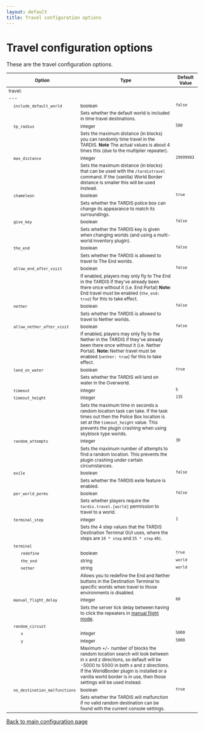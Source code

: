 ```yaml
---
layout: default
title: Travel configuration options
---
```


# Travel configuration options

These are the travel configuration options.

<style type="text/css">
			table, table code { font-size:85%; }
			td { vertical-align:top; }
			td.noborder { border-bottom: none; }
			tr.coption { background-color: #eee; }
		</style>

| Option                                                                 | Type                                                                                                                                                                                                                                                                                | Default Value |
|------------------------------------------------------------------------|-------------------------------------------------------------------------------------------------------------------------------------------------------------------------------------------------------------------------------------------------------------------------------------|---------------|
| travel:                                                                |
| ---                                                                    |
| &nbsp;&nbsp;&nbsp;&nbsp;`include_default_world`                        | boolean                                                                                                                                                                                                                                                                             | `false`       |
| &nbsp;                                                                 | Sets whether the default world is included in time travel destinations.                                                                                                                                                                                                             |
| &nbsp;&nbsp;&nbsp;&nbsp;`tp_radius`                                    | integer                                                                                                                                                                                                                                                                             | `500`         |
| &nbsp;                                                                 | Sets the maximum distance (in blocks) you can randomly time travel in the TARDIS. **Note** The actual values is about 4 times this (due to the multiplier repeater).                                                                                                                |
| &nbsp;&nbsp;&nbsp;&nbsp;`max_distance`                                 | integer                                                                                                                                                                                                                                                                             | `29999983`    |
| &nbsp;                                                                 | Sets the maximum distance (in blocks) that can be used with the `/tardistravel` command. If the (vanilla) World Border distance is smaller this will be used instead.                                                                                                               |
| &nbsp;&nbsp;&nbsp;&nbsp;`chameleon`                                    | boolean                                                                                                                                                                                                                                                                             | `true`        |
| &nbsp;                                                                 | Sets whether the TARDIS police box can change its appearance to match its surroundings.                                                                                                                                                                                             |
| &nbsp;&nbsp;&nbsp;&nbsp;`give_key`                                     | boolean                                                                                                                                                                                                                                                                             | `false`       |
| &nbsp;                                                                 | Sets whether the TARDIS key is given when changing worlds (and using a multi-world inventory plugin).                                                                                                                                                                               |
| &nbsp;&nbsp;&nbsp;&nbsp;`the_end`                                      | boolean                                                                                                                                                                                                                                                                             | `false`       |
| &nbsp;                                                                 | Sets whether the TARDIS is allowed to travel to The End worlds.                                                                                                                                                                                                                     |
| &nbsp;&nbsp;&nbsp;&nbsp;`allow_end_after_visit`                        | boolean                                                                                                                                                                                                                                                                             | `false`       |
| &nbsp;                                                                 | If enabled, players may only fly to The End in the TARDIS if they've already been there once without it (i.e. End Portal) **Note:** End travel must be enabled (`the_end: true`) for this to take effect.                                                                           |
| &nbsp;&nbsp;&nbsp;&nbsp;`nether`                                       | boolean                                                                                                                                                                                                                                                                             | `false`       |
| &nbsp;                                                                 | Sets whether the TARDIS is allowed to travel to Nether worlds.                                                                                                                                                                                                                      |
| &nbsp;&nbsp;&nbsp;&nbsp;`allow_nether_after_visit`                     | boolean                                                                                                                                                                                                                                                                             | `false`       |
| &nbsp;                                                                 | If enabled, players may only fly to the Nether in the TARDIS if they've already been there once without it (i.e. Nether Portal). **Note:** Nether travel must be enabled (`nether: true`) for this to take effect.                                                                  |
| &nbsp;&nbsp;&nbsp;&nbsp;`land_on_water`                                | boolean                                                                                                                                                                                                                                                                             | `true`        |
| &nbsp;                                                                 | Sets whether the TARDIS will land on water in the Overworld.                                                                                                                                                                                                                        |
| &nbsp;&nbsp;&nbsp;&nbsp;`timeout`                                      | integer                                                                                                                                                                                                                                                                             | `5`           |
| &nbsp;&nbsp;&nbsp;&nbsp;`timeout_height`                               | integer                                                                                                                                                                                                                                                                             | `135`         |
| &nbsp;                                                                 | Sets the maximum time in seconds a random location task can take. If the task times out then the Police Box location is set at the `timeout_height` value. This prevents the plugin crashing when using skyblock type worlds.                                                       |
| &nbsp;&nbsp;&nbsp;&nbsp;`random_attempts`                              | integer                                                                                                                                                                                                                                                                             | `30`          |
| &nbsp;                                                                 | Sets the maximum number of attempts to find a random location. This prevents the plugin crashing under certain circumstances.                                                                                                                                                       |
| &nbsp;&nbsp;&nbsp;&nbsp;`exile`                                        | boolean                                                                                                                                                                                                                                                                             | `false`       |
| &nbsp;                                                                 | Sets whether the TARDIS exile feature is enabled.                                                                                                                                                                                                                                   |
| &nbsp;&nbsp;&nbsp;&nbsp;`per_world_perms`                              | boolean                                                                                                                                                                                                                                                                             | `false`       |
| &nbsp;                                                                 | Sets whether players require the `tardis.travel.[world]` permission to travel to a world.                                                                                                                                                                                           |
| &nbsp;&nbsp;&nbsp;&nbsp;`terminal_step`                                | integer                                                                                                                                                                                                                                                                             | `1`           |
| &nbsp;                                                                 | Sets the 4 step values that the TARDIS Destination Terminal GUI uses, where the steps are `10 * step` and `25 * step` etc.                                                                                                                                                          |
| &nbsp;&nbsp;&nbsp;&nbsp;`terminal`                                     |
| &nbsp;&nbsp;&nbsp;&nbsp;&nbsp;&nbsp;&nbsp;&nbsp;&nbsp;&nbsp;`redefine` | boolean                                                                                                                                                                                                                                                                             | `true`        |
| &nbsp;&nbsp;&nbsp;&nbsp;&nbsp;&nbsp;&nbsp;&nbsp;&nbsp;&nbsp;`the_end`  | string                                                                                                                                                                                                                                                                              | `world`       |
| &nbsp;&nbsp;&nbsp;&nbsp;&nbsp;&nbsp;&nbsp;&nbsp;&nbsp;&nbsp;`nether`   | string                                                                                                                                                                                                                                                                              | `world`       |
| &nbsp;                                                                 | Allows you to redefine the End and Nether buttons in the Destination Terminal to specific worlds when travel to those environments is disabled.                                                                                                                                     |
| &nbsp;&nbsp;&nbsp;&nbsp;`manual_flight_delay`                          | integer                                                                                                                                                                                                                                                                             | `60`          |
| &nbsp;                                                                 | Sets the server tick delay between having to click the repeaters in [manual flight mode](flight-modes.html).                                                                                                                                                                        |
| &nbsp;&nbsp;&nbsp;&nbsp;`random_circuit`                               |
| &nbsp;&nbsp;&nbsp;&nbsp;&nbsp;&nbsp;&nbsp;&nbsp;&nbsp;&nbsp;`x`        | integer                                                                                                                                                                                                                                                                             | `5000`        |
| &nbsp;&nbsp;&nbsp;&nbsp;&nbsp;&nbsp;&nbsp;&nbsp;&nbsp;&nbsp;`y`        | integer                                                                                                                                                                                                                                                                             | `5000`        |
| &nbsp;                                                                 | Maximum +/- number of blocks the random location search will look between in x and z directions, so default will be -5000 to 5000 in both x and z directions. If the WorldBorder plugin is installed or a vaniila world border is in use, then those settings will be used instead. |
| &nbsp;&nbsp;&nbsp;&nbsp;`no_destination_malfunctions`                  | boolean                                                                                                                                                                                                                                                                             | `true`        |
| &nbsp;                                                                 | Sets whether the TARDIS will malfunction if no valid random destination can be found with the current console settings.                                                                                                                                                             |

[Back to main configuration page](configuration.html)

